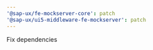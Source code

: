 ```yaml
---
'@sap-ux/fe-mockserver-core': patch
'@sap-ux/ui5-middleware-fe-mockserver': patch
---
```


Fix dependencies
